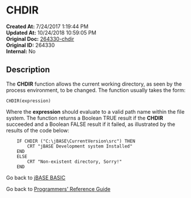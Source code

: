 # CHDIR

**Created At:** 7/24/2017 1:19:44 PM  
**Updated At:** 10/24/2018 10:59:05 PM  
**Original Doc:** [264330-chdir](https://docs.jbase.com/36868-jbase-basic/264330-chdir)  
**Original ID:** 264330  
**Internal:** No  

## Description

The **CHDIR** function allows the current working directory, as seen by the process environment, to be changed. The function usually takes the form:

```
CHDIR(expression)
```

Where the **expression** should evaluate to a valid path name within the file system. The function returns a Boolean TRUE result if the **CHDIR** succeeded and a Boolean FALSE result if it failed, as illustrated by the results of the code below:

```
    IF CHDIR ("C:\jBASE\CurrentVersion\src") THEN
        CRT "jBASE Development system Installed"
    END
    ELSE
        CRT "Non-existent directory, Sorry!"
    END
```

Go back to [jBASE BASIC](./../README.md)

Go back to [Programmers' Reference Guide](./../../reference-guides/jbc/README.md)
